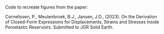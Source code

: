 Code to recreate figures from the paper:

Cornelissen, P., Meulenbroek, B.J., Jansen, J.D., (2023). On the Derivation of Closed-Form Expressions for Displacements, Strains and Stresses Inside Poroelastic Reservoirs. Submitted to JGR Solid Earth. 
